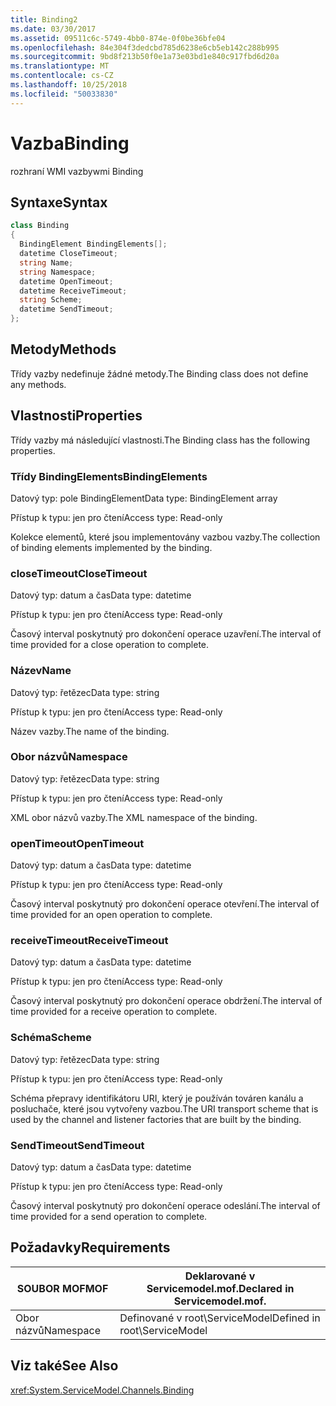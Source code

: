 ```yaml
---
title: Binding2
ms.date: 03/30/2017
ms.assetid: 09511c6c-5749-4bb0-874e-0f0be36bfe04
ms.openlocfilehash: 84e304f3dedcbd785d6238e6cb5eb142c288b995
ms.sourcegitcommit: 9bd8f213b50f0e1a73e03bd1e840c917fbd6d20a
ms.translationtype: MT
ms.contentlocale: cs-CZ
ms.lasthandoff: 10/25/2018
ms.locfileid: "50033830"
---
```

# <a name="binding"></a><span data-ttu-id="ecbce-102">Vazba</span><span class="sxs-lookup"><span data-stu-id="ecbce-102">Binding</span></span>
<span data-ttu-id="ecbce-103">rozhraní WMI vazby</span><span class="sxs-lookup"><span data-stu-id="ecbce-103">wmi Binding</span></span>  
  
## <a name="syntax"></a><span data-ttu-id="ecbce-104">Syntaxe</span><span class="sxs-lookup"><span data-stu-id="ecbce-104">Syntax</span></span>  
  
```csharp
class Binding  
{  
  BindingElement BindingElements[];  
  datetime CloseTimeout;  
  string Name;  
  string Namespace;  
  datetime OpenTimeout;  
  datetime ReceiveTimeout;  
  string Scheme;  
  datetime SendTimeout;  
};  
```  
  
## <a name="methods"></a><span data-ttu-id="ecbce-105">Metody</span><span class="sxs-lookup"><span data-stu-id="ecbce-105">Methods</span></span>  
 <span data-ttu-id="ecbce-106">Třídy vazby nedefinuje žádné metody.</span><span class="sxs-lookup"><span data-stu-id="ecbce-106">The Binding class does not define any methods.</span></span>  
  
## <a name="properties"></a><span data-ttu-id="ecbce-107">Vlastnosti</span><span class="sxs-lookup"><span data-stu-id="ecbce-107">Properties</span></span>  
 <span data-ttu-id="ecbce-108">Třídy vazby má následující vlastnosti.</span><span class="sxs-lookup"><span data-stu-id="ecbce-108">The Binding class has the following properties.</span></span>  
  
### <a name="bindingelements"></a><span data-ttu-id="ecbce-109">Třídy BindingElements</span><span class="sxs-lookup"><span data-stu-id="ecbce-109">BindingElements</span></span>  
 <span data-ttu-id="ecbce-110">Datový typ: pole BindingElement</span><span class="sxs-lookup"><span data-stu-id="ecbce-110">Data type: BindingElement array</span></span>  
  
 <span data-ttu-id="ecbce-111">Přístup k typu: jen pro čtení</span><span class="sxs-lookup"><span data-stu-id="ecbce-111">Access type: Read-only</span></span>  
  
 <span data-ttu-id="ecbce-112">Kolekce elementů, které jsou implementovány vazbou vazby.</span><span class="sxs-lookup"><span data-stu-id="ecbce-112">The collection of binding elements implemented by the binding.</span></span>  
  
### <a name="closetimeout"></a><span data-ttu-id="ecbce-113">closeTimeout</span><span class="sxs-lookup"><span data-stu-id="ecbce-113">CloseTimeout</span></span>  
 <span data-ttu-id="ecbce-114">Datový typ: datum a čas</span><span class="sxs-lookup"><span data-stu-id="ecbce-114">Data type: datetime</span></span>  
  
 <span data-ttu-id="ecbce-115">Přístup k typu: jen pro čtení</span><span class="sxs-lookup"><span data-stu-id="ecbce-115">Access type: Read-only</span></span>  
  
 <span data-ttu-id="ecbce-116">Časový interval poskytnutý pro dokončení operace uzavření.</span><span class="sxs-lookup"><span data-stu-id="ecbce-116">The interval of time provided for a close operation to complete.</span></span>  
  
### <a name="name"></a><span data-ttu-id="ecbce-117">Název</span><span class="sxs-lookup"><span data-stu-id="ecbce-117">Name</span></span>  
 <span data-ttu-id="ecbce-118">Datový typ: řetězec</span><span class="sxs-lookup"><span data-stu-id="ecbce-118">Data type: string</span></span>  
  
 <span data-ttu-id="ecbce-119">Přístup k typu: jen pro čtení</span><span class="sxs-lookup"><span data-stu-id="ecbce-119">Access type: Read-only</span></span>  
  
 <span data-ttu-id="ecbce-120">Název vazby.</span><span class="sxs-lookup"><span data-stu-id="ecbce-120">The name of the binding.</span></span>  
  
### <a name="namespace"></a><span data-ttu-id="ecbce-121">Obor názvů</span><span class="sxs-lookup"><span data-stu-id="ecbce-121">Namespace</span></span>  
 <span data-ttu-id="ecbce-122">Datový typ: řetězec</span><span class="sxs-lookup"><span data-stu-id="ecbce-122">Data type: string</span></span>  
  
 <span data-ttu-id="ecbce-123">Přístup k typu: jen pro čtení</span><span class="sxs-lookup"><span data-stu-id="ecbce-123">Access type: Read-only</span></span>  
  
 <span data-ttu-id="ecbce-124">XML obor názvů vazby.</span><span class="sxs-lookup"><span data-stu-id="ecbce-124">The XML namespace of the binding.</span></span>  
  
### <a name="opentimeout"></a><span data-ttu-id="ecbce-125">openTimeout</span><span class="sxs-lookup"><span data-stu-id="ecbce-125">OpenTimeout</span></span>  
 <span data-ttu-id="ecbce-126">Datový typ: datum a čas</span><span class="sxs-lookup"><span data-stu-id="ecbce-126">Data type: datetime</span></span>  
  
 <span data-ttu-id="ecbce-127">Přístup k typu: jen pro čtení</span><span class="sxs-lookup"><span data-stu-id="ecbce-127">Access type: Read-only</span></span>  
  
 <span data-ttu-id="ecbce-128">Časový interval poskytnutý pro dokončení operace otevření.</span><span class="sxs-lookup"><span data-stu-id="ecbce-128">The interval of time provided for an open operation to complete.</span></span>  
  
### <a name="receivetimeout"></a><span data-ttu-id="ecbce-129">receiveTimeout</span><span class="sxs-lookup"><span data-stu-id="ecbce-129">ReceiveTimeout</span></span>  
 <span data-ttu-id="ecbce-130">Datový typ: datum a čas</span><span class="sxs-lookup"><span data-stu-id="ecbce-130">Data type: datetime</span></span>  
  
 <span data-ttu-id="ecbce-131">Přístup k typu: jen pro čtení</span><span class="sxs-lookup"><span data-stu-id="ecbce-131">Access type: Read-only</span></span>  
  
 <span data-ttu-id="ecbce-132">Časový interval poskytnutý pro dokončení operace obdržení.</span><span class="sxs-lookup"><span data-stu-id="ecbce-132">The interval of time provided for a receive operation to complete.</span></span>  
  
### <a name="scheme"></a><span data-ttu-id="ecbce-133">Schéma</span><span class="sxs-lookup"><span data-stu-id="ecbce-133">Scheme</span></span>  
 <span data-ttu-id="ecbce-134">Datový typ: řetězec</span><span class="sxs-lookup"><span data-stu-id="ecbce-134">Data type: string</span></span>  
  
 <span data-ttu-id="ecbce-135">Přístup k typu: jen pro čtení</span><span class="sxs-lookup"><span data-stu-id="ecbce-135">Access type: Read-only</span></span>  
  
 <span data-ttu-id="ecbce-136">Schéma přepravy identifikátoru URI, který je používán továren kanálu a posluchače, které jsou vytvořeny vazbou.</span><span class="sxs-lookup"><span data-stu-id="ecbce-136">The URI transport scheme that is used by the channel and listener factories that are built by the binding.</span></span>  
  
### <a name="sendtimeout"></a><span data-ttu-id="ecbce-137">SendTimeout</span><span class="sxs-lookup"><span data-stu-id="ecbce-137">SendTimeout</span></span>  
 <span data-ttu-id="ecbce-138">Datový typ: datum a čas</span><span class="sxs-lookup"><span data-stu-id="ecbce-138">Data type: datetime</span></span>  
  
 <span data-ttu-id="ecbce-139">Přístup k typu: jen pro čtení</span><span class="sxs-lookup"><span data-stu-id="ecbce-139">Access type: Read-only</span></span>  
  
 <span data-ttu-id="ecbce-140">Časový interval poskytnutý pro dokončení operace odeslání.</span><span class="sxs-lookup"><span data-stu-id="ecbce-140">The interval of time provided for a send operation to complete.</span></span>  
  
## <a name="requirements"></a><span data-ttu-id="ecbce-141">Požadavky</span><span class="sxs-lookup"><span data-stu-id="ecbce-141">Requirements</span></span>  
  
|<span data-ttu-id="ecbce-142">SOUBOR MOF</span><span class="sxs-lookup"><span data-stu-id="ecbce-142">MOF</span></span>|<span data-ttu-id="ecbce-143">Deklarované v Servicemodel.mof.</span><span class="sxs-lookup"><span data-stu-id="ecbce-143">Declared in Servicemodel.mof.</span></span>|  
|---------|-----------------------------------|  
|<span data-ttu-id="ecbce-144">Obor názvů</span><span class="sxs-lookup"><span data-stu-id="ecbce-144">Namespace</span></span>|<span data-ttu-id="ecbce-145">Definované v root\ServiceModel</span><span class="sxs-lookup"><span data-stu-id="ecbce-145">Defined in root\ServiceModel</span></span>|  
  
## <a name="see-also"></a><span data-ttu-id="ecbce-146">Viz také</span><span class="sxs-lookup"><span data-stu-id="ecbce-146">See Also</span></span>  
 <xref:System.ServiceModel.Channels.Binding>
